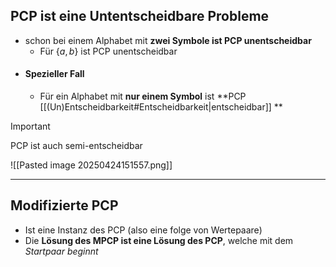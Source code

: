## PCP ist eine Untentscheidbare Probleme 
- schon bei einem Alphabet mit **zwei Symbole ist PCP unentscheidbar** 
	- $\text{ Für } \{ a,b \}$ ist PCP unentscheidbar 
- #### Spezieller Fall 
	- Für ein Alphabet mit **nur einem Symbol** ist **PCP [[(Un)Entscheidbarkeit#Entscheidbarkeit|entscheidbar]] **

>[!Important]
>PCP ist auch semi-entscheidbar 

![[Pasted image 20250424151557.png]]


---

## Modifizierte PCP 
- Ist eine Instanz des PCP (also eine folge von Wertepaare)
- Die **Lösung des MPCP ist eine Lösung des PCP**, welche mit dem *Startpaar beginnt*

